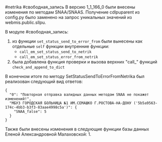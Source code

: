 #netrika
#свободная_запись
В версию 1_1_166_0 были внесены изменения по методам SNAA/SNAAS.
Получение cdlpuparent из config.py было заменено на запрос уникальных значений из webmis.public.sllpu.

В модуле #свободная_запись:
1. из функции `set_status_send_to_error_from` были вынесены как отдельные `self` функции внутренние функции:
	- `call_em_set_status_send_to_netrik`
	- `call_em_set_status_error_from_netrik`
2. была добавлена функция проверки и вызова верхних "call_" функций `check_and_append_to_dict`

В конечном итоге по методу SetStatusSendToErrorFromNetrika был реализован следующий вид ответов:
```
{
  "0": "Повторная отправка валидных данных методом SNAA не покажет изменений!",
  "МБУЗ ГОРОДСКАЯ БОЛЬНИЦА №1 ИМ.СЕМАШКО Г.РОСТОВА-НА-ДОНУ ('5b5a9563-174c-4bb3-b3f3-83aae4998c5a')": {
    "SNAA_false": 5
  }
}
```

Также были внесены изменения в следующие функции базы данных Еленой Александровной Малаховской:
1. 

